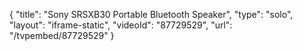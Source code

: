 {
    "title": "Sony SRSXB30 Portable Bluetooth Speaker",
    "type": "solo",
    "layout": "iframe-static",
    "videoId": "87729529",
    "url": "\/tvpembed\/87729529"
}